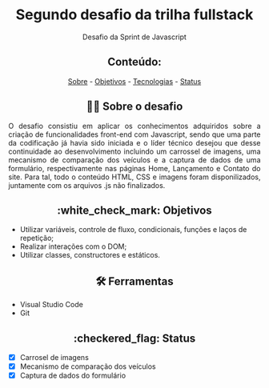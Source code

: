 <h1 align="center">Segundo desafio da trilha fullstack</h1> 
<p align="center">Desafio da Sprint de Javascript<p>

<h2 align="center">Conteúdo:</h2>
<p align="center"> 
  <a href="#Sobre o desafio">Sobre</a> -
  <a href="#Objetivos">Objetivos</a> -
  <a href="#Tecnologias utilizadas">Tecnologias</a> - 
  <a href="#Status">Status</a>
</p>

<h2 align="center">👩‍💻 Sobre o desafio</h2>
<p align="justify">O desafio consistiu em aplicar os conhecimentos adquiridos sobre a criação de funcionalidades front-end com Javascript, sendo que uma parte da codificação já havia sido iniciada e o líder técnico desejou que desse continuidade ao desenvolvimento incluindo um carrossel de imagens, uma mecanismo de comparação dos veículos e a captura de dados de uma formulário, respectivamente nas páginas Home, Lançamento e Contato do site. Para tal, todo o conteúdo HTML, CSS e imagens foram disponilizados, juntamente com os arquivos .js não finalizados. </p>

<h2 align="center">:white_check_mark: Objetivos</h2>
<ul>
  <li>Utilizar variáveis, controle de fluxo, condicionais, funções e laços de repetição;</li>
  <li>Realizar interações com o DOM;</li>
  <li>Utilizar classes, constructores e estáticos.</li>
</ul>

<h2 align="center">🛠 Ferramentas</h2>
<ul>
  <li>Visual Studio Code</li>
  <li>Git</li>
</ul>

<h2 align="center">:checkered_flag: Status</h2>

- [x] Carrosel de imagens
- [x] Mecanismo de comparação dos veículos
- [x] Captura de dados do formulário 
